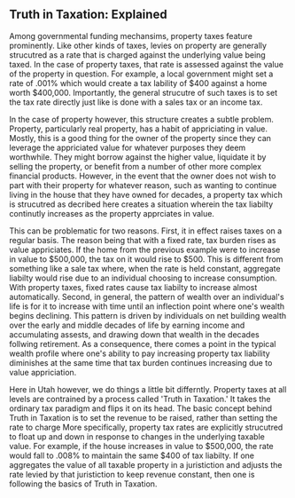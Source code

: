 ## Truth in Taxation: Explained

Among governmental funding mechansims, property taxes feature prominently. Like other kinds of taxes, levies on property are generally strucutred as a rate that is charged against the underlying value being taxed. In the case of property taxes, that rate is assessed against the value of the property in question. For example, a local government might set a rate of .001% which would create a tax lability of $400 against a home worth $400,000. Importantly, the general strucutre of such taxes is to set the tax rate directly just like is done with a sales tax or an income tax.

In the case of property however, this structure creates a subtle problem. Property, particularly real property, has a habit of appriciating in value. Mostly, this is a good thing for the owner of the property since they can leverage the appriciated value for whatever purposes they deem worthwhile. They might borrow against the higher value, liquidate it by selling the property, or benefit from a number of other more complex financial products. However, in the event that the owner does not wish to part with their property for whatever reason, such as wanting to continue living in the house that they have owned for decades, a property tax which is strucutred as decribed here creates a situation wherein the tax liabilty continutly increases as the property apprciates in value.

This can be problematic for two reasons. First, it in effect raises taxes on a regular basis. The reason being that with a fixed rate, tax burden rises as value appriciates. If the home from the previous example were to increase in value to $500,000, the tax on it would rise to $500. This is different from something like a sale tax where, when the rate is held constant, aggregate liabilty would rise due to an individual choosing to increase consumption. With property taxes, fixed rates cause tax liabilty to increase almost automatically. Second, in general, the pattern of wealth over an individual's life is for it to increase with time until an inflection point where one's wealth begins declining. This pattern is driven by individuals on net building wealth over the early and middle decades of life by earning income and accumulating assests, and drawing down that wealth in the decades follwing retirement. As a consequence, there comes a point in the typical wealth profile where one's ability to pay increasing property tax liability diminishes at the same time that tax burden continues increasing due to value appriciation.

Here in Utah however, we do things a little bit differntly. Property taxes at all levels are contrained by a process called 'Truth in Taxation.'
It takes the ordinary tax paradigm and flips it on its head. The basic concept behind Truth in Taxation is to set the revenue to be raised, rather than setting the rate to charge More specifically, property tax rates are explicitly strucutred to float up and down in response to changes in the underlying taxable value. For example, if the house increases in value to $500,000, the rate would fall to .008% to maintain the same $400 of tax liabilty. If one aggregates the value of all taxable property in a juristiction and adjusts the rate levied by that juristiction to keep revenue constant, then one is following the basics of Truth in Taxation.
